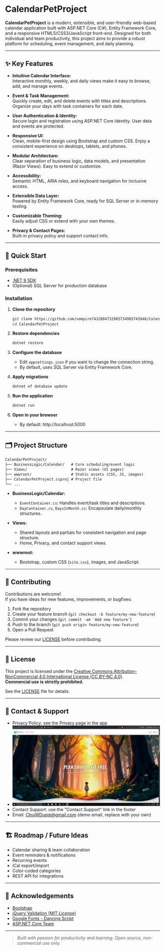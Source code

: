 # CalendarPetProject

**CalendarPetProject** is a modern, extensible, and user-friendly web-based calendar application built with ASP.NET Core (C#), Entity Framework Core, and a responsive HTML5/CSS3/JavaScript front-end. Designed for both individual and team productivity, this project aims to provide a robust platform for scheduling, event management, and daily planning.

---

## ✨ Key Features

- **Intuitive Calendar Interface:**  
  Interactive monthly, weekly, and daily views make it easy to browse, add, and manage events.

- **Event & Task Management:**  
  Quickly create, edit, and delete events with titles and descriptions. Organize your days with task containers for each date.

- **User Authentication & Identity:**  
  Secure login and registration using ASP.NET Core Identity. User data and events are protected.

- **Responsive UI:**  
  Clean, mobile-first design using Bootstrap and custom CSS. Enjoy a consistent experience on desktops, tablets, and phones.

- **Modular Architecture:**  
  Clear separation of business logic, data models, and presentation (Razor Views). Easy to extend or customize.

- **Accessibility:**  
  Semantic HTML, ARIA roles, and keyboard navigation for inclusive access.

- **Extensible Data Layer:**  
  Powered by Entity Framework Core, ready for SQL Server or in-memory testing.

- **Customizable Theming:**  
  Easily adjust CSS or extend with your own themes.

- **Privacy & Contact Pages:**  
  Built-in privacy policy and support contact info.

---

## 🚀 Quick Start

### Prerequisites

- [.NET 9 SDK](https://dotnet.microsoft.com/download/dotnet/9.0)
- (Optional) SQL Server for production database

### Installation

1. **Clone the repository**
    ```bash
    git clone https://github.com/vampire7432804732985734985743948/CalendarPetProject.git
    cd CalendarPetProject
    ```

2. **Restore dependencies**
    ```bash
    dotnet restore
    ```

3. **Configure the database**
    - Edit `appsettings.json` if you want to change the connection string.
    - By default, uses SQL Server via Entity Framework Core.

4. **Apply migrations**
    ```bash
    dotnet ef database update
    ```

5. **Run the application**
    ```bash
    dotnet run
    ```

6. **Open in your browser**
    - By default: http://localhost:5000

---

## 🗂️ Project Structure

```
CalendarPetProject/
├── BusinessLogic/Calendar/   # Core scheduling/event logic
├── Views/                    # Razor views (UI pages)
├── wwwroot/                  # Static assets (CSS, JS, images)
├── CalendarPetProject.csproj # Project file
└── ...
```

- **BusinessLogic/Calendar:**  
  - `EventContainer.cs`: Handles event/task titles and descriptions.
  - `DayCantainer.cs`, `DaysInMonth.cs`: Encapsulate daily/monthly structures.

- **Views:**  
  - Shared layouts and partials for consistent navigation and page structure.
  - Home, Privacy, and contact support views.

- **wwwroot:**  
  - Bootstrap, custom CSS (`site.css`), images, and JavaScript.

---

## 👥 Contributing

Contributions are welcome!  
If you have ideas for new features, improvements, or bugfixes:

1. Fork the repository
2. Create your feature branch (`git checkout -b feature/my-new-feature`)
3. Commit your changes (`git commit -am 'Add new feature'`)
4. Push to the branch (`git push origin feature/my-new-feature`)
5. Open a Pull Request

Please review our [LICENSE](./LICENSE) before contributing.

---

## 📄 License

This project is licensed under the [Creative Commons Attribution-NonCommercial 4.0 International License (CC BY-NC 4.0)](https://creativecommons.org/licenses/by-nc/4.0/).  
**Commercial use is strictly prohibited.**

See the [LICENSE](./LICENSE) file for details.

---

## 💬 Contact & Support

- Privacy Policy: see the Privacy page in the app
- ![image alt](https://github.com/vampire7432804732985734985743948/CalendarPetProject/blob/master/CalendarPetProject/wwwroot/Resources/Images/ApplicationScreenshotsReadMe/Screenshot%20(1958).png)
- Contact Support: use the "Contact Support" link in the footer
- Email: ChujWDupie@gmail.com (demo email, replace with your own)

---

## 🏗️ Roadmap / Future Ideas

- Calendar sharing & team collaboration
- Event reminders & notifications
- Recurring events
- iCal export/import
- Color-coded categories
- REST API for integrations

---

## 🙏 Acknowledgements

- [Bootstrap](https://getbootstrap.com/)
- [jQuery Validation (MIT License)](https://github.com/jquery-validation/jquery-validation)
- [Google Fonts - Dancing Script](https://fonts.google.com/specimen/Dancing+Script)
- [ASP.NET Core Team](https://github.com/dotnet/aspnetcore)

---

> _Built with passion for productivity and learning. Open source, non-commercial use only._

